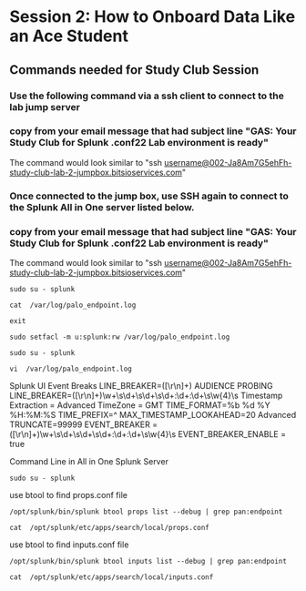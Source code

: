 # Session 2: How to Onboard Data Like an Ace Student

## Commands needed for Study Club Session

### Use the following command via a ssh client to connect to the lab jump server
### copy from your email message that had subject line "GAS: Your Study Club for Splunk .conf22 Lab environment is ready"

The command would look similar to "ssh username@002-Ja8Am7G5ehFh-study-club-lab-2-jumpbox.bitsioservices.com"

### Once connected to the jump box, use SSH again to connect to the Splunk All in One server listed below.

### copy from your email message that had subject line "GAS: Your Study Club for Splunk .conf22 Lab environment is ready"

The command would look similar to "ssh username@002-Ja8Am7G5ehFh-study-club-lab-2-jumpbox.bitsioservices.com"
```
sudo su - splunk 
```
```
cat  /var/log/palo_endpoint.log
```
```
exit
```
```
sudo setfacl -m u:splunk:rw /var/log/palo_endpoint.log
```
```
sudo su - splunk 
```
```
vi  /var/log/palo_endpoint.log
```

Splunk UI
Event Breaks
LINE_BREAKER=([\r\n]+) AUDIENCE PROBING
LINE_BREAKER=([\r\n]+)\w+\s\d+\s\d+\s\d+:\d+:\d+\s\w{4}\s
Timestamp
Extraction = Advanced
TimeZone = GMT
TIME_FORMAT=%b %d %Y %H:%M:%S
TIME_PREFIX=^
MAX_TIMESTAMP_LOOKAHEAD=20
Advanced
TRUNCATE=99999
EVENT_BREAKER = ([\r\n]+)\w+\s\d+\s\d+\s\d+:\d+:\d+\s\w{4}\s
EVENT_BREAKER_ENABLE = true

Command Line in All in One Splunk Server
```
sudo su - splunk 
```
use btool to find props.conf file 
```
/opt/splunk/bin/splunk btool props list --debug | grep pan:endpoint
```
```
cat  /opt/splunk/etc/apps/search/local/props.conf
```

use btool to find inputs.conf file 
```
/opt/splunk/bin/splunk btool inputs list --debug | grep pan:endpoint
```
```
cat  /opt/splunk/etc/apps/search/local/inputs.conf
```
